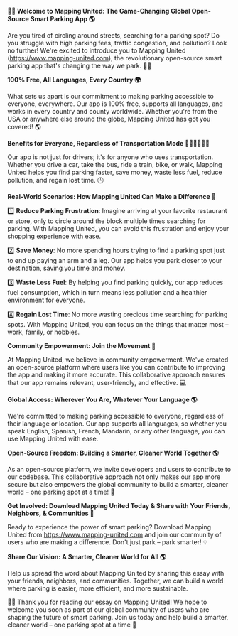 **🚗💡 Welcome to Mapping United: The Game-Changing Global Open-Source Smart Parking App 🌎**

Are you tired of circling around streets, searching for a parking spot? Do you struggle with high parking fees, traffic congestion, and pollution? Look no further! We're excited to introduce you to Mapping United (https://www.mapping-united.com), the revolutionary open-source smart parking app that's changing the way we park. 🚗👏

**100% Free, All Languages, Every Country 🌍**

What sets us apart is our commitment to making parking accessible to everyone, everywhere. Our app is 100% free, supports all languages, and works in every country and county worldwide. Whether you're from the USA or anywhere else around the globe, Mapping United has got you covered! 🌎

**Benefits for Everyone, Regardless of Transportation Mode 🚌🚂🚴‍♀️🚶‍♂️**

Our app is not just for drivers; it's for anyone who uses transportation. Whether you drive a car, take the bus, ride a train, bike, or walk, Mapping United helps you find parking faster, save money, waste less fuel, reduce pollution, and regain lost time. 🕒

**Real-World Scenarios: How Mapping United Can Make a Difference 🌟**

1️⃣ **Reduce Parking Frustration**: Imagine arriving at your favorite restaurant or store, only to circle around the block multiple times searching for parking. With Mapping United, you can avoid this frustration and enjoy your shopping experience with ease.

2️⃣ **Save Money**: No more spending hours trying to find a parking spot just to end up paying an arm and a leg. Our app helps you park closer to your destination, saving you time and money.

3️⃣ **Waste Less Fuel**: By helping you find parking quickly, our app reduces fuel consumption, which in turn means less pollution and a healthier environment for everyone.

4️⃣ **Regain Lost Time**: No more wasting precious time searching for parking spots. With Mapping United, you can focus on the things that matter most – work, family, or hobbies.

**Community Empowerment: Join the Movement 🌟**

At Mapping United, we believe in community empowerment. We've created an open-source platform where users like you can contribute to improving the app and making it more accurate. This collaborative approach ensures that our app remains relevant, user-friendly, and effective. 💻

**Global Access: Wherever You Are, Whatever Your Language 🌎**

We're committed to making parking accessible to everyone, regardless of their language or location. Our app supports all languages, so whether you speak English, Spanish, French, Mandarin, or any other language, you can use Mapping United with ease.

**Open-Source Freedom: Building a Smarter, Cleaner World Together 🌎**

As an open-source platform, we invite developers and users to contribute to our codebase. This collaborative approach not only makes our app more secure but also empowers the global community to build a smarter, cleaner world – one parking spot at a time! 🚂

**Get Involved: Download Mapping United Today & Share with Your Friends, Neighbors, & Communities 🌟**

Ready to experience the power of smart parking? Download Mapping United from https://www.mapping-united.com and join our community of users who are making a difference. Don't just park – park smarter! 💡

**Share Our Vision: A Smarter, Cleaner World for All 🌎**

Help us spread the word about Mapping United by sharing this essay with your friends, neighbors, and communities. Together, we can build a world where parking is easier, more efficient, and more sustainable.

🚗💕 Thank you for reading our essay on Mapping United! We hope to welcome you soon as part of our global community of users who are shaping the future of smart parking. Join us today and help build a smarter, cleaner world – one parking spot at a time 🌟